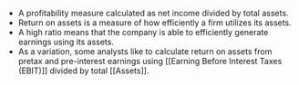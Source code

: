 - A profitability measure calculated as net income divided by total assets. 
- Return on assets is a measure of how efficiently a firm utilizes its assets. 
- A high ratio means that the company is able to efficiently generate earnings using its assets. 
- As a variation, some analysts like to calculate return on assets from pretax and pre-interest earnings using [[Earning Before Interest Taxes (EBIT)]] divided by total [[Assets]].
